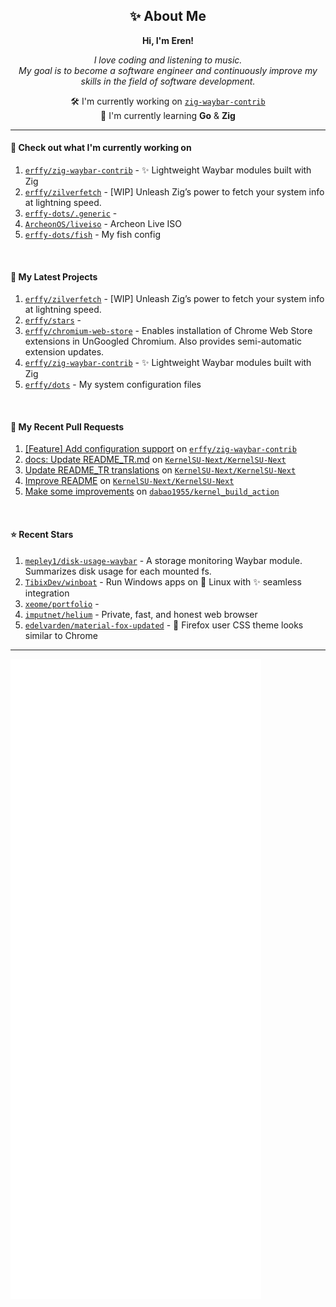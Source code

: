 <h2 align="center">✨ About Me</h2>

<p align="center">
  <b>Hi, I'm Eren!</b>
</p>

<p align="center">
  <i>
    I love coding and listening to music.<br/>
    My goal is to become a software engineer and continuously improve my skills in the field of software development.
  </i>
</p>

<p align="center">
  🛠️ I'm currently working on <a href="https://github.com/erffy/zig-waybar-contrib" target="_blank"><code>zig-waybar-contrib</code></a><br/>
  🌱 I'm currently learning <b>Go</b> & <b>Zig</b>
</p>

---

<h4>👷 Check out what I'm currently working on</h4>
<ol>
  <li>
    <a href="https://github.com/erffy/zig-waybar-contrib" target="_blank"><code>erffy/zig-waybar-contrib</code></a> - ✨ Lightweight Waybar modules built with Zig
  </li>
  <li>
    <a href="https://github.com/erffy/zilverfetch" target="_blank"><code>erffy/zilverfetch</code></a> - [WIP] Unleash Zig’s power to fetch your system info at lightning speed. 
  </li>
  <li>
    <a href="https://github.com/erffy-dots/.generic" target="_blank"><code>erffy-dots/.generic</code></a> - 
  </li>
  <li>
    <a href="https://github.com/ArcheonOS/liveiso" target="_blank"><code>ArcheonOS/liveiso</code></a> - Archeon Live ISO
  </li>
  <li>
    <a href="https://github.com/erffy-dots/fish" target="_blank"><code>erffy-dots/fish</code></a> - My fish config
  </li>
</ol>

<br/>

<h4>🌱 My Latest Projects</h4>
<ol>
  <li>
    <a href="https://github.com/erffy/zilverfetch" target="_blank"><code>erffy/zilverfetch</code></a> - [WIP] Unleash Zig’s power to fetch your system info at lightning speed. 
  </li>
  <li>
    <a href="https://github.com/erffy/stars" target="_blank"><code>erffy/stars</code></a> - 
  </li>
  <li>
    <a href="https://github.com/erffy/chromium-web-store" target="_blank"><code>erffy/chromium-web-store</code></a> - Enables installation of Chrome Web Store extensions in UnGoogled Chromium. Also provides semi-automatic extension updates.
  </li>
  <li>
    <a href="https://github.com/erffy/zig-waybar-contrib" target="_blank"><code>erffy/zig-waybar-contrib</code></a> - ✨ Lightweight Waybar modules built with Zig
  </li>
  <li>
    <a href="https://github.com/erffy/dots" target="_blank"><code>erffy/dots</code></a> - My system configuration files
  </li>
</ol>

<br/>

<h4>🔨 My Recent Pull Requests</h4>
<ol>
  <li>
    <a href="https://github.com/erffy/zig-waybar-contrib/pull/2" target="_blank">[Feature] Add configuration support</a> on
    <a href="https://github.com/erffy/zig-waybar-contrib" target="_blank"><code>erffy/zig-waybar-contrib</code></a>
  </li>
  <li>
    <a href="https://github.com/KernelSU-Next/KernelSU-Next/pull/598" target="_blank">docs: Update README_TR.md</a> on
    <a href="https://github.com/KernelSU-Next/KernelSU-Next" target="_blank"><code>KernelSU-Next/KernelSU-Next</code></a>
  </li>
  <li>
    <a href="https://github.com/KernelSU-Next/KernelSU-Next/pull/597" target="_blank">Update README_TR translations</a> on
    <a href="https://github.com/KernelSU-Next/KernelSU-Next" target="_blank"><code>KernelSU-Next/KernelSU-Next</code></a>
  </li>
  <li>
    <a href="https://github.com/KernelSU-Next/KernelSU-Next/pull/562" target="_blank">Improve README</a> on
    <a href="https://github.com/KernelSU-Next/KernelSU-Next" target="_blank"><code>KernelSU-Next/KernelSU-Next</code></a>
  </li>
  <li>
    <a href="https://github.com/dabao1955/kernel_build_action/pull/119" target="_blank">Make some improvements</a> on
    <a href="https://github.com/dabao1955/kernel_build_action" target="_blank"><code>dabao1955/kernel_build_action</code></a>
  </li>
</ol>

<br/>

<h4>⭐ Recent Stars</h4>
<ol>
  <li>
    <a href="https://github.com/mepley1/disk-usage-waybar" target="_blank"><code>mepley1/disk-usage-waybar</code></a> - A storage monitoring Waybar module. Summarizes disk usage for each mounted fs.
  </li>
  <li>
    <a href="https://github.com/TibixDev/winboat" target="_blank"><code>TibixDev/winboat</code></a> - Run Windows apps on 🐧 Linux with ✨ seamless integration
  </li>
  <li>
    <a href="https://github.com/xeome/portfolio" target="_blank"><code>xeome/portfolio</code></a> - 
  </li>
  <li>
    <a href="https://github.com/imputnet/helium" target="_blank"><code>imputnet/helium</code></a> - Private, fast, and honest web browser
  </li>
  <li>
    <a href="https://github.com/edelvarden/material-fox-updated" target="_blank"><code>edelvarden/material-fox-updated</code></a> - 🦊 Firefox user CSS theme looks similar to Chrome
  </li>
</ol>

---

<p align="left">
  <img src="https://raw.githubusercontent.com/erffy/erffy/main/github-metrics.svg" alt="GitHub Metrics"/>
</p>
